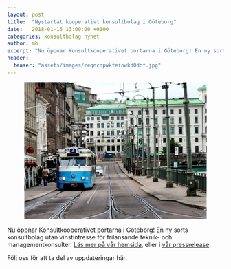 ```yaml
---
layout: post
title:  "Nystartat kooperativt konsultbolag i Göteborg"
date:   2018-01-15 13:00:00 +0100
categories: konsultbolag nyhet
author: mb
excerpt: "Nu öppnar Konsultkooperativet portarna i Göteborg! En ny sorts konsultbolag utan vinstintresse för frilansande teknik- och managementkonsulter.[Läs mer på vår hemsida](https://konsult.coop), eller i [vår pressrelease](https://www.mynewsdesk.com/se/konsultkooperativet/pressreleases/nytt-kooperativt-konsultbolag-etablerar-sig-i-goeteborg-2374436)."
header:
  teaser: "assets/images/reqncnpwkfeinwkd0dnf.jpg"
---
```

<figure class="one">
    <img src="/assets/img/reqncnpwkfeinwkd0dnf.jpg">
</figure>

Nu öppnar Konsultkooperativet portarna i Göteborg! En ny sorts konsultbolag utan vinstintresse för frilansande teknik- och managementkonsulter. [Läs mer på vår hemsida](https://konsult.coop), eller i [vår pressrelease](https://www.mynewsdesk.com/se/konsultkooperativet/pressreleases/nytt-kooperativt-konsultbolag-etablerar-sig-i-goeteborg-2374436).

Följ oss för att ta del av uppdateringar här.

